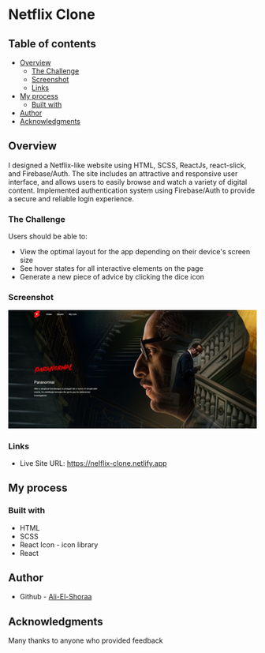 # Netflix Clone


## Table of contents

- [Overview](#Overview)
  - [The Challenge](#The-Challenge)
  - [Screenshot](#Screenshot)
  - [Links](#Links)
- [My process](#My-process)
  - [Built with](#Built-with)
- [Author](#Author)
- [Acknowledgments](#Acknowledgments)

## Overview
I designed a Netflix-like website using HTML, SCSS, ReactJs, react-slick, and Firebase/Auth. The site includes an attractive and responsive user interface, and allows users to easily browse and watch a variety of digital content. Implemented authentication system using Firebase/Auth to provide a secure and reliable login experience.

### The Challenge

Users should be able to:

- View the optimal layout for the app depending on their device's screen size
- See hover states for all interactive elements on the page
- Generate a new piece of advice by clicking the dice icon

### Screenshot

![Design preview for the Results summary component coding challenge](https://raw.githubusercontent.com/Ali-El-Shoraa/netflix-clone/main/design/Screenshot%202024-02-19%20235756.png)

### Links

- Live Site URL: https://nelflix-clone.netlify.app

## My process

### Built with

- HTML
- SCSS
- React Icon - icon library
- React

## Author

- Github - [Ali-El-Shoraa](https://github.com/Ali-El-Shoraa)

## Acknowledgments

Many thanks to anyone who provided feedback
